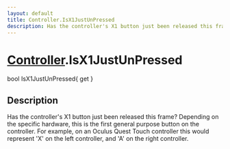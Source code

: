 ```yaml
---
layout: default
title: Controller.IsX1JustUnPressed
description: Has the controller's X1 button just been released this frame? Depending on the specific hardware, this is the first general purpose button on the controller. For example, on an Oculus Quest Touch controller this would represent 'X' on the left controller, and 'A' on the right controller.
---
```

# [Controller]({{site.url}}/Pages/StereoKit/Controller.html).IsX1JustUnPressed

<div class='signature' markdown='1'>
bool IsX1JustUnPressed{ get }
</div>

## Description
Has the controller's X1 button just been released this
frame? Depending on the specific hardware, this is the first
general purpose button on the controller. For example, on an
Oculus Quest Touch controller this would represent 'X' on the
left controller, and 'A' on the right controller.

